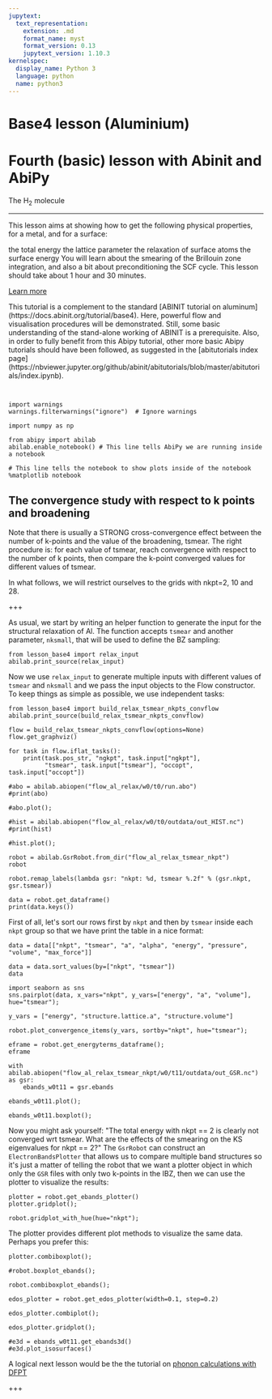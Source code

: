 ```yaml
---
jupytext:
  text_representation:
    extension: .md
    format_name: myst
    format_version: 0.13
    jupytext_version: 1.10.3
kernelspec:
  display_name: Python 3
  language: python
  name: python3
---
```


# Base4 lesson (Aluminium)

<div class="jumbotron">
  <h1 class="display-3">Fourth (basic) lesson with Abinit and AbiPy</h1>
  <p class="lead">The H<sub>2</sub> molecule</p>
  <hr class="my-4">
  <p>This lesson aims at showing how to get the following physical properties, for a metal, and for a surface:

the total energy
the lattice parameter
the relaxation of surface atoms
the surface energy You will learn about the smearing of the Brillouin zone integration, and also a bit about preconditioning the SCF cycle.
This lesson should take about 1 hour and 30 minutes.
</p>
  <p class="lead">
    <a class="btn btn-primary btn-lg" href="#" role="button">Learn more</a>
  </p>
</div>This tutorial is a complement to the standard [ABINIT tutorial on aluminum](https://docs.abinit.org/tutorial/base4). 
Here, powerful flow and visualisation procedures
will be demonstrated. Still, some basic understanding of the stand-alone working of ABINIT is a prerequisite.
Also, in order to fully benefit from this Abipy tutorial, other more basic Abipy tutorials should have been followed,
as suggested in the [abitutorials index page](https://nbviewer.jupyter.org/github/abinit/abitutorials/blob/master/abitutorials/index.ipynb).

```{include} ../snippets/plotly_matplotlib_note.md
```

```{include} ../snippets/manager_note.md
```

```{code-cell}
import warnings
warnings.filterwarnings("ignore")  # Ignore warnings

import numpy as np

from abipy import abilab
abilab.enable_notebook() # This line tells AbiPy we are running inside a notebook

# This line tells the notebook to show plots inside of the notebook
%matplotlib notebook
```

## The convergence study with respect to k points and broadening

Note that there is usually a STRONG cross-convergence effect between the number
of k-points and the value of the broadening, tsmear.
The right procedure is: for each value of tsmear, reach convergence with respect
to the number of k points, then compare the k-point converged values for different values of tsmear.

In what follows, we will restrict ourselves to the grids with nkpt=2, 10 and 28.

+++

As usual, we start by writing an helper function to generate the input for the structural relaxation of Al.
The function accepts `tsmear` and another parameter, `nksmall`, that will be used to define the BZ sampling:

```{code-cell}
from lesson_base4 import relax_input
abilab.print_source(relax_input)
```

Now we use `relax_input` to generate multiple inputs with different values of `tsmear` and `nksmall`
and we pass the input objects to the Flow constructor.
To keep things as simple as possible, we use independent tasks:

```{code-cell}
from lesson_base4 import build_relax_tsmear_nkpts_convflow
abilab.print_source(build_relax_tsmear_nkpts_convflow)
```

```{code-cell}
flow = build_relax_tsmear_nkpts_convflow(options=None)
flow.get_graphviz()
```

```{code-cell}
for task in flow.iflat_tasks():
    print(task.pos_str, "ngkpt", task.input["ngkpt"],
          "tsmear", task.input["tsmear"], "occopt", task.input["occopt"])
```

```{code-cell}
#abo = abilab.abiopen("flow_al_relax/w0/t0/run.abo")
#print(abo)
```

```{code-cell}
#abo.plot();
```

```{code-cell}
#hist = abilab.abiopen("flow_al_relax/w0/t0/outdata/out_HIST.nc")
#print(hist)
```

```{code-cell}
#hist.plot();
```

```{code-cell}
robot = abilab.GsrRobot.from_dir("flow_al_relax_tsmear_nkpt")
robot
```

```{code-cell}
robot.remap_labels(lambda gsr: "nkpt: %d, tsmear %.2f" % (gsr.nkpt, gsr.tsmear))
```

```{code-cell}
data = robot.get_dataframe()
print(data.keys())
```

First of all, let's sort our rows first by `nkpt` and then by `tsmear` inside each `nkpt` group so that
we have print the table in a nice format:

```{code-cell}
data = data[["nkpt", "tsmear", "a", "alpha", "energy", "pressure", "volume", "max_force"]]
```

```{code-cell}
data = data.sort_values(by=["nkpt", "tsmear"])
data
```

```{code-cell}
import seaborn as sns
sns.pairplot(data, x_vars="nkpt", y_vars=["energy", "a", "volume"], hue="tsmear");
```

```{code-cell}
y_vars = ["energy", "structure.lattice.a", "structure.volume"]

robot.plot_convergence_items(y_vars, sortby="nkpt", hue="tsmear");
```

```{code-cell}
eframe = robot.get_energyterms_dataframe();
eframe
```

```{code-cell}
with abilab.abiopen("flow_al_relax_tsmear_nkpt/w0/t11/outdata/out_GSR.nc") as gsr:
    ebands_w0t11 = gsr.ebands

ebands_w0t11.plot();
```

```{code-cell}
ebands_w0t11.boxplot();
```

Now you might ask yourself: "The total energy with nkpt == 2 is clearly not converged wrt tsmear. 
What are the effects of the smearing on the KS eigenvalues for nkpt == 2?"
The `GsrRobot` can construct an `ElectronBandsPlotter` that allows us to compare multiple band structures
so it's just a matter of telling the robot that we want a plotter object in which only the
`GSR` files with only two k-points in the IBZ, then we can use the plotter to visualize the results:

```{code-cell}
plotter = robot.get_ebands_plotter()
plotter.gridplot();
```

```{code-cell}
robot.gridplot_with_hue(hue="nkpt");
```

The plotter provides different plot methods to visualize the same data.
Perhaps you prefer this:

```{code-cell}
plotter.combiboxplot();
```

```{code-cell}
#robot.boxplot_ebands();
```

```{code-cell}
robot.combiboxplot_ebands();
```

```{code-cell}
edos_plotter = robot.get_edos_plotter(width=0.1, step=0.2)
```

```{code-cell}
edos_plotter.combiplot();
```

```{code-cell}
edos_plotter.gridplot();
```

```{code-cell}
#e3d = ebands_w0t11.get_ebands3d()
#e3d.plot_isosurfaces()
```

A logical next lesson would be the the tutorial on
[phonon calculations with DFPT](https://nbviewer.jupyter.org/github/abinit/abitutorials/blob/master/abitutorials/dfpt/lesson_dfpt.ipynb)

+++
